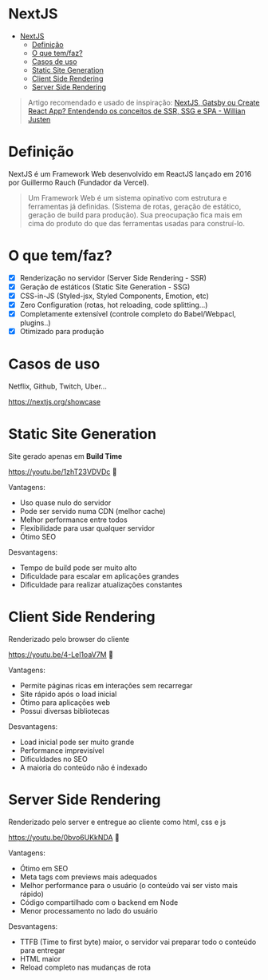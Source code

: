# NextJS

<!-- TOC -->

- [NextJS](#nextjs)
  - [Definição](#definição)
  - [O que tem/faz?](#o-que-tem/faz?)
  - [Casos de uso](#casos-de-uso)
  - [Static Site Generation](#static-site-generation)
  - [Client Side Rendering](#client-side-rendering)
  - [Server Side Rendering](#server-side-rendering)

<!-- /TOC -->

> Artigo recomendado e usado de inspiração: [NextJS, Gatsby ou Create React App? Entendendo os conceitos de SSR, SSG e SPA - Willian Justen](https://willianjusten.com.br/nextjs-gatsby-ou-create-react-app-entendendo-os-conceitos-de-ssr-ssg-e-spa/)

# Definição

NextJS é um Framework Web desenvolvido em ReactJS lançado em 2016 por Guillermo Rauch (Fundador da Vercel).

> Um Framework Web é um sistema opinativo com estrutura e ferramentas já definidas. (Sistema de rotas, geração de estático, geração de build para produção). Sua preocupação fica mais em cima do produto do que das ferramentas usadas para construí-lo.

# O que tem/faz?

- [x] Renderização no servidor (Server Side Rendering - SSR)
- [x] Geração de estáticos (Static Site Generation - SSG)
- [x] CSS-in-JS (Styled-jsx, Styled Components, Emotion, etc)
- [x] Zero Configuration (rotas, hot reloading, code splitting...)
- [x] Completamente extensível (controle completo do Babel/Webpacl, plugins..)
- [x] Otimizado para produção

# Casos de uso

Netflix, Github, Twitch, Uber...

https://nextjs.org/showcase

# Static Site Generation

Site gerado apenas em **Build Time**

https://youtu.be/1zhT23VDVDc 🎥

Vantagens:
  - Uso quase nulo do servidor
  - Pode ser servido numa CDN (melhor cache)
  - Melhor performance entre todos
  - Flexibilidade para usar qualquer servidor
  - Ótimo SEO

Desvantagens:
  - Tempo de build pode ser muito alto
  - Dificuldade para escalar em aplicações grandes
  - Dificuldade para realizar atualizações constantes

# Client Side Rendering

Renderizado pelo browser do cliente

https://youtu.be/4-Lel1oaV7M 🎥

Vantagens:
  - Permite páginas ricas em interações sem recarregar
  - Site rápido após o load inicial
  - Ótimo para aplicações web
  - Possui diversas bibliotecas

Desvantagens:
  - Load inicial pode ser muito grande
  - Performance imprevisível
  - Dificuldades no SEO
  - A maioria do conteúdo não é indexado

# Server Side Rendering

Renderizado pelo server e entregue ao cliente como html, css e js

https://youtu.be/0bvo6UKkNDA 🎥

Vantagens:
  - Ótimo em SEO
  - Meta tags com previews mais adequados
  - Melhor performance para o usuário (o conteúdo vai ser visto mais rápido)
  - Código compartilhado com o backend em Node
  - Menor processamento no lado do usuário

Desvantagens:
  - TTFB (Time to first byte) maior, o servidor vai preparar todo o conteúdo para entregar
  - HTML maior
  - Reload completo nas mudanças de rota

